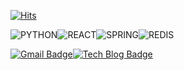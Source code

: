 [![Hits](https://hits.seeyoufarm.com/api/count/incr/badge.svg?url=https%3A%2F%2Fgithub.com%2Fseono&count_bg=%23627B92&title_bg=%23867D7D&icon=&icon_color=%23C72323&title=hits&edge_flat=false)](https://hits.seeyoufarm.com)

![PYTHON](https://img.shields.io/badge/PYTHON-%E2%98%85%E2%98%85%E2%98%85%E2%98%86%E2%98%86-0696D7?style=plastic&logo=Python&logoColor=white)![REACT](https://img.shields.io/badge/REACT-%E2%98%85%E2%98%85%E2%98%85%E2%98%86%E2%98%86-61DAFB?style=plastic&logo=REACT&logoColor=white)![SPRING](https://img.shields.io/badge/SPRING-%E2%98%85%E2%98%85%E2%98%86%E2%98%86%E2%98%86-6DB33F?style=plastic&logo=SPRING&logoColor=white)![REDIS](https://img.shields.io/badge/REDIS-%E2%98%85%E2%98%86%E2%98%86%E2%98%86%E2%98%86-DC382D?style=plastic&logo=REDIS&logoColor=white)

[![Gmail Badge](https://img.shields.io/badge/Gmail-d14836?style=flat-square&logo=Gmail&logoColor=white&link=mailto:tjsh0111@gmail.com)](mailto:tjsh0111@gmail.com)[![Tech Blog Badge](http://img.shields.io/badge/-Tech%20blog-black?style=flat-square&logo=github&link=https://fri-seono.tistory.com/)](https://fri-seono.tistory.com/)
